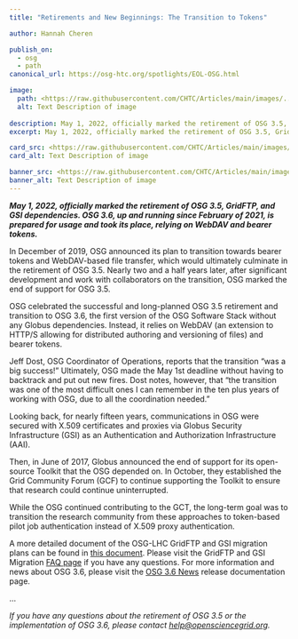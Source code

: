 ```yaml
---
title: "Retirements and New Beginnings: The Transition to Tokens"

author: Hannah Cheren

publish_on:
  - osg
  - path
canonical_url: https://osg-htc.org/spotlights/EOL-OSG.html

image:
  path: <https://raw.githubusercontent.com/CHTC/Articles/main/images/...>
  alt: Text Description of image
  
description: May 1, 2022, officially marked the retirement of OSG 3.5, GridFTP, and GSI dependencies. OSG 3.6, up and running since February of 2021, is prepared for usage and took its place, relying on WebDAV and bearer tokens.
excerpt: May 1, 2022, officially marked the retirement of OSG 3.5, GridFTP, and GSI dependencies. OSG 3.6, up and running since February of 2021, is prepared for usage and took its place, relying on WebDAV and bearer tokens.

card_src: <https://raw.githubusercontent.com/CHTC/Articles/main/images/...> - An image that will be used in the article cards
card_alt: Text Description of image

banner_src: <https://raw.githubusercontent.com/CHTC/Articles/main/images/> - Optional - An image that will be used as a website banner
banner_alt: Text Description of image
---
```

  
  ***May 1, 2022, officially marked the retirement of OSG 3.5, GridFTP, and GSI dependencies. OSG 3.6, up and running since February of 2021, is prepared for usage and took its place, relying on WebDAV and bearer tokens.***
  
  In December of 2019, OSG announced its plan to transition towards bearer tokens and WebDAV-based file transfer, which would ultimately culminate in the retirement of OSG 3.5. Nearly two and a half years later, after significant development and work with collaborators on the transition, OSG marked the end of support for OSG 3.5.

  OSG celebrated the successful and long-planned OSG 3.5 retirement and transition to OSG 3.6, the first version of the OSG Software Stack without any Globus dependencies. Instead, it relies on WebDAV (an extension to HTTP/S allowing for distributed authoring and versioning of files) and bearer tokens. 

  Jeff Dost, OSG Coordinator of Operations, reports that the transition “was a big success!”  Ultimately, OSG made the May 1st deadline without having to backtrack and put out new fires. Dost notes, however,  that “the transition was one of the most difficult ones I can remember in the ten plus years of working with OSG, due to all the coordination needed.” 

  Looking back, for nearly fifteen years, communications in OSG were secured with X.509 certificates and proxies via Globus Security Infrastructure (GSI) as an Authentication and Authorization Infrastructure (AAI). 

  Then, in June of 2017, Globus announced the end of support for its open-source Toolkit that the OSG depended on. In October, they established the Grid Community Forum (GCF) to continue supporting the Toolkit to ensure that research could continue uninterrupted.

  While the OSG continued contributing to the GCT, the long-term goal was to transition the research community from these approaches to token-based pilot job authentication instead of X.509 proxy authentication. 

  A more detailed document of the OSG-LHC GridFTP and GSI migration plans can be found in [this document](https://docs.google.com/document/d/1DAFeAaUmHHVcJGZMTIDUtLs9koCruQRDY1sJq1opeNs/edit#heading=h.6f8tit251wrg). Please visit the GridFTP and GSI Migration [FAQ page](https://osg-htc.org/technology/policy/gridftp-gsi-migration/index.html) if you have any questions. For more information and news about OSG 3.6, please visit the [OSG 3.6 News](https://osg-htc.org/docs/release/osg-36/) release documentation page.
  
...

  *If you have any questions about the retirement of OSG 3.5 or the implementation of OSG 3.6, please contact help@opensciencegrid.org.*
